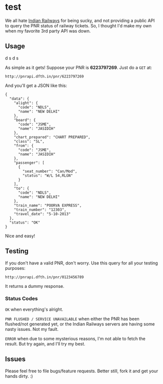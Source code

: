 test
======

We all hate [Indian Railways](http://indianrail.gov.in) for being sucky, and not providing a public API to query the PNR status of railway tickets. So, I thought I'd make my own when my favorite 3rd party API was down.

## Usage ##
d
s
d
s

As simple as it gets! Suppose your PNR is __6223797269__. Just do a ``GET`` at:

```
http://pnrapi.dfth.in/pnr/6223797269
```

And you'll get a JSON like this:

```
{
  "data": {
    "alight": {
      "code": "NDLS", 
      "name": "NEW DELHI"
    }, 
    "board": {
      "code": "JSME", 
      "name": "JASIDIH"
    }, 
    "chart_prepared": "CHART PREPARED", 
    "class": "SL", 
    "from": {
      "code": "JSME", 
      "name": "JASIDIH"
    }, 
    "passenger": [
      {
        "seat_number": "Can/Mod", 
        "status": "W/L 54,RLGN"
      }
    ], 
    "to": {
      "code": "NDLS", 
      "name": "NEW DELHI"
    }, 
    "train_name": "POORVA EXPRESS", 
    "train_number": "12303", 
    "travel_date": "5-10-2013"
  }, 
  "status": "OK"
}
```

Nice and easy!


## Testing ##

If you don't have a valid PNR, don't worry.
Use this query for all your testing purposes:
```
http://pnrapi.dfth.in/pnr/0123456789
```
It returns a dummy response.

### Status Codes ###

``OK`` when everything's alright.

``PNR FLUSHED / SERVICE UNAVAILABLE`` when either the PNR has been flushed/not generated yet, or the Indian Railways servers are having some nasty issues. Not my fault.

``ERROR`` when due to some mysterious reasons, I'm not able to fetch the result. But try again, and I'll try my best.

## Issues ##

Please feel free to file bugs/feature requests. Better still, fork it and get your hands dirty. :)
